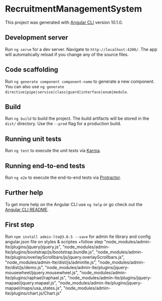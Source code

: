 # RecruitmentManagementSystem

This project was generated with [Angular CLI](https://github.com/angular/angular-cli) version 10.1.0.

## Development server

Run `ng serve` for a dev server. Navigate to `http://localhost:4200/`. The app will automatically reload if you change any of the source files.

## Code scaffolding

Run `ng generate component component-name` to generate a new component. You can also use `ng generate directive|pipe|service|class|guard|interface|enum|module`.

## Build

Run `ng build` to build the project. The build artifacts will be stored in the `dist/` directory. Use the `--prod` flag for a production build.

## Running unit tests

Run `ng test` to execute the unit tests via [Karma](https://karma-runner.github.io).

## Running end-to-end tests

Run `ng e2e` to execute the end-to-end tests via [Protractor](http://www.protractortest.org/).

## Further help

To get more help on the Angular CLI use `ng help` or go check out the [Angular CLI README](https://github.com/angular/angular-cli/blob/master/README.md).

## First step

Run `npm install admin-lte@3.0.5 --save` for admin lte library and config angular.json file on styles & scriptes
+follow step
"node_modules/admin-lte/plugins/jquery/jquery.js",
"node_modules/admin-lte/plugins/bootstrap/js/bootstrap.bundle.js",
"node_modules/admin-lte/plugins/overlayScrollbars/js/jquery.overlayScrollbars.js",
"node_modules/admin-lte/dist/js/adminlte.js",
"node_modules/admin-lte/dist/js/demo.js",
"node_modules/admin-lte/plugins/jquery-mousewheel/jquery.mousewheel.js",
"node_modules/admin-lte/plugins/raphael/raphael.js",
"node_modules/admin-lte/plugins/jquery-mapael/jquery.mapael.js",
"node_modules/admin-lte/plugins/jquery-mapael/maps/usa_states.js",
"node_modules/admin-lte/plugins/chart.js/Chart.js"
